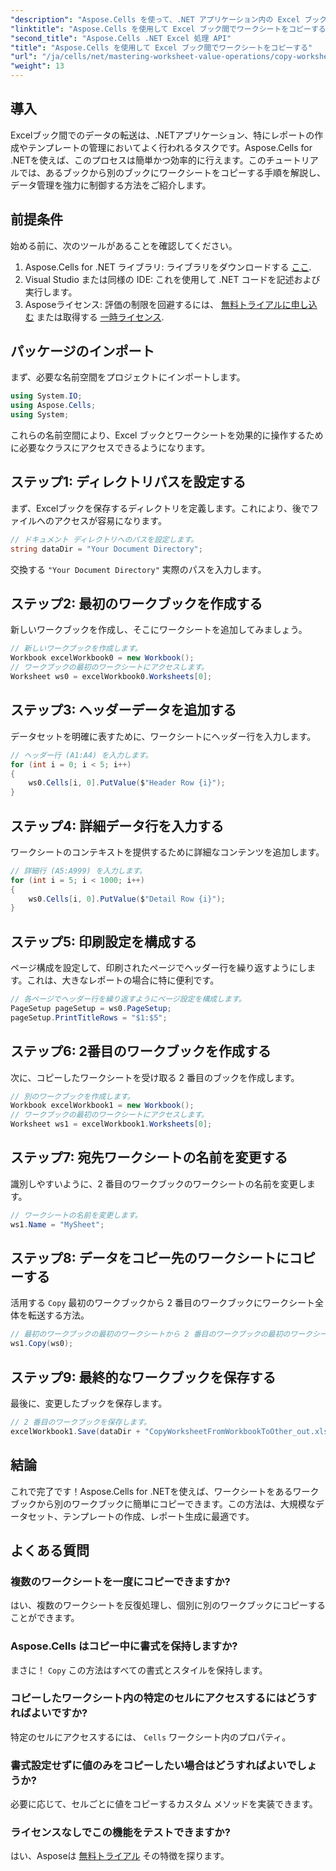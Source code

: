 ```yaml
---
"description": "Aspose.Cells を使って、.NET アプリケーション内の Excel ブック間でシームレスにデータを転送する方法を学びましょう。この包括的なチュートリアルでは、ワークシートのコピー手順を一つ一つ丁寧に解説します。"
"linktitle": "Aspose.Cells を使用して Excel ブック間でワークシートをコピーする"
"second_title": "Aspose.Cells .NET Excel 処理 API"
"title": "Aspose.Cells を使用して Excel ブック間でワークシートをコピーする"
"url": "/ja/cells/net/mastering-worksheet-value-operations/copy-worksheet-between-workbooks/"
"weight": 13
---
```


## 導入

Excelブック間でのデータの転送は、.NETアプリケーション、特にレポートの作成やテンプレートの管理においてよく行われるタスクです。Aspose.Cells for .NETを使えば、このプロセスは簡単かつ効率的に行えます。このチュートリアルでは、あるブックから別のブックにワークシートをコピーする手順を解説し、データ管理を強力に制御する方法をご紹介します。

## 前提条件

始める前に、次のツールがあることを確認してください。

1. Aspose.Cells for .NET ライブラリ: ライブラリをダウンロードする [ここ](https://releases。aspose.com/cells/net/).
2. Visual Studio または同様の IDE: これを使用して .NET コードを記述および実行します。
3. Asposeライセンス: 評価の制限を回避するには、 [無料トライアルに申し込む](https://releases.aspose.com/) または取得する [一時ライセンス](https://purchase。aspose.com/temporary-license/).

## パッケージのインポート

まず、必要な名前空間をプロジェクトにインポートします。

```csharp
using System.IO;
using Aspose.Cells;
using System;
```

これらの名前空間により、Excel ブックとワークシートを効果的に操作するために必要なクラスにアクセスできるようになります。

## ステップ1: ディレクトリパスを設定する

まず、Excelブックを保存するディレクトリを定義します。これにより、後でファイルへのアクセスが容易になります。

```csharp
// ドキュメント ディレクトリへのパスを設定します。
string dataDir = "Your Document Directory";
```
交換する `"Your Document Directory"` 実際のパスを入力します。

## ステップ2: 最初のワークブックを作成する

新しいワークブックを作成し、そこにワークシートを追加してみましょう。

```csharp
// 新しいワークブックを作成します。
Workbook excelWorkbook0 = new Workbook();
// ワークブックの最初のワークシートにアクセスします。
Worksheet ws0 = excelWorkbook0.Worksheets[0];
```

## ステップ3: ヘッダーデータを追加する

データセットを明確に表すために、ワークシートにヘッダー行を入力します。

```csharp
// ヘッダー行 (A1:A4) を入力します。
for (int i = 0; i < 5; i++)
{
    ws0.Cells[i, 0].PutValue($"Header Row {i}");
}
```

## ステップ4: 詳細データ行を入力する

ワークシートのコンテキストを提供するために詳細なコンテンツを追加します。

```csharp
// 詳細行 (A5:A999) を入力します。
for (int i = 5; i < 1000; i++)
{
    ws0.Cells[i, 0].PutValue($"Detail Row {i}");
}
```

## ステップ5: 印刷設定を構成する

ページ構成を設定して、印刷されたページでヘッダー行を繰り返すようにします。これは、大きなレポートの場合に特に便利です。

```csharp
// 各ページでヘッダー行を繰り返すようにページ設定を構成します。
PageSetup pageSetup = ws0.PageSetup;
pageSetup.PrintTitleRows = "$1:$5";
```

## ステップ6: 2番目のワークブックを作成する

次に、コピーしたワークシートを受け取る 2 番目のブックを作成します。

```csharp
// 別のワークブックを作成します。
Workbook excelWorkbook1 = new Workbook();
// ワークブックの最初のワークシートにアクセスします。
Worksheet ws1 = excelWorkbook1.Worksheets[0];
```

## ステップ7: 宛先ワークシートの名前を変更する

識別しやすいように、2 番目のワークブックのワークシートの名前を変更します。

```csharp
// ワークシートの名前を変更します。
ws1.Name = "MySheet";
```

## ステップ8: データをコピー先のワークシートにコピーする

活用する `Copy` 最初のワークブックから 2 番目のワークブックにワークシート全体を転送する方法。

```csharp
// 最初のワークブックの最初のワークシートから 2 番目のワークブックの最初のワークシートにデータをコピーします。
ws1.Copy(ws0);
```

## ステップ9: 最終的なワークブックを保存する

最後に、変更したブックを保存します。

```csharp
// 2 番目のワークブックを保存します。
excelWorkbook1.Save(dataDir + "CopyWorksheetFromWorkbookToOther_out.xls");
```

## 結論

これで完了です！Aspose.Cells for .NETを使えば、ワークシートをあるワークブックから別のワークブックに簡単にコピーできます。この方法は、大規模なデータセット、テンプレートの作成、レポート生成に最適です。 

## よくある質問

### 複数のワークシートを一度にコピーできますか?  
はい、複数のワークシートを反復処理し、個別に別のワークブックにコピーすることができます。

### Aspose.Cells はコピー中に書式を保持しますか?  
まさに！ `Copy` この方法はすべての書式とスタイルを保持します。

### コピーしたワークシート内の特定のセルにアクセスするにはどうすればよいですか?  
特定のセルにアクセスするには、 `Cells` ワークシート内のプロパティ。

### 書式設定せずに値のみをコピーしたい場合はどうすればよいでしょうか?  
必要に応じて、セルごとに値をコピーするカスタム メソッドを実装できます。

### ライセンスなしでこの機能をテストできますか?  
はい、Asposeは [無料トライアル](https://releases.aspose.com/) その特徴を探ります。